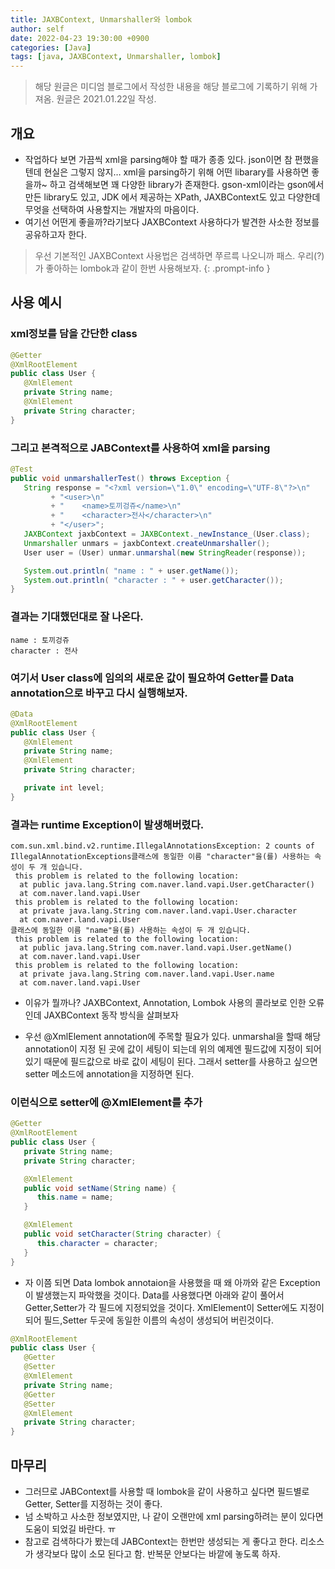 ```yaml
---
title: JAXBContext, Unmarshaller와 lombok
author: self
date: 2022-04-23 19:30:00 +0900
categories: [Java]
tags: [java, JAXBContext, Unmarshaller, lombok]
---
```


> 해당 원글은 미디엄 블로그에서 작성한 내용을 해당 블로그에 기록하기 위해 가져옴.
> 원글은 2021.01.22일 작성.

## 개요

* 작업하다 보면 가끔씩 xml을 parsing해야 할 때가 종종 있다. json이면 참 편했을텐데 현실은 그렇지 않지… xml을 parsing하기 위해 어떤 libarary를 사용하면 좋을까~ 하고 검색해보면 꽤 다양한 library가 존재한다. gson-xml이라는 gson에서 만든 library도 있고, JDK 에서 제공하는 XPath, JAXBContext도 있고 다양한데 무엇을 선택하여 사용할지는 개발자의 마음이다.
* 여기선 어떤게 좋을까?라기보다 JAXBContext 사용하다가 발견한 사소한 정보를 공유하고자 한다.


> 우선 기본적인 JAXBContext 사용법은 검색하면 쭈르륵 나오니까 패스. 우리(?)가 좋아하는 lombok과 같이 한번 사용해보자.
{: .prompt-info }

## 사용 예시

### xml정보를 담을 간단한 class

``` java
@Getter
@XmlRootElement
public class User {
   @XmlElement
   private String name;
   @XmlElement
   private String character;
}
```

### 그리고 본격적으로 JABContext를 사용하여 xml을 parsing

``` java
@Test
public void unmarshallerTest() throws Exception {
   String response = "<?xml version=\"1.0\" encoding=\"UTF-8\"?>\n"
         + "<user>\n"
         + "    <name>토끼겅쥬</name>\n"
         + "    <character>전사</character>\n"
         + "</user>";
   JAXBContext jaxbContext = JAXBContext._newInstance_(User.class);
   Unmarshaller unmars = jaxbContext.createUnmarshaller();
   User user = (User) unmar.unmarshal(new StringReader(response));

   System.out.println( "name : " + user.getName());
   System.out.println( "character : " + user.getCharacter());
}
```

### 결과는 기대했던대로 잘 나온다.

```
name : 토끼겅쥬
character : 전사
```

### 여기서 User class에 임의의 새로운 값이 필요하여 Getter를 Data annotation으로 바꾸고 다시 실행해보자.

``` java
@Data
@XmlRootElement
public class User {
   @XmlElement
   private String name;
   @XmlElement
   private String character;

   private int level;
}
```

### 결과는 runtime Exception이 발생해버렸다.

```
com.sun.xml.bind.v2.runtime.IllegalAnnotationsException: 2 counts of IllegalAnnotationExceptions클래스에 동일한 이름 "character"을(를) 사용하는 속성이 두 개 있습니다.
 this problem is related to the following location:
  at public java.lang.String com.naver.land.vapi.User.getCharacter()
  at com.naver.land.vapi.User
 this problem is related to the following location:
  at private java.lang.String com.naver.land.vapi.User.character
  at com.naver.land.vapi.User
클래스에 동일한 이름 "name"을(를) 사용하는 속성이 두 개 있습니다.
 this problem is related to the following location:
  at public java.lang.String com.naver.land.vapi.User.getName()
  at com.naver.land.vapi.User
 this problem is related to the following location:
  at private java.lang.String com.naver.land.vapi.User.name
  at com.naver.land.vapi.User
```

* 이유가 뭘까나? JAXBContext, Annotation, Lombok 사용의 콜라보로 인한 오류인데 JAXBContext 동작 방식을 살펴보자

* 우선 @XmlElement annotation에 주목할 필요가 있다. unmarshal을 할때 해당 annotation이 지정 된 곳에 값이 세팅이 되는데 위의 예제엔 필드값에 지정이 되어 있기 때문에 필드값으로 바로 값이 세팅이 된다.
그래서 setter를 사용하고 싶으면 setter 메소드에 annotation을 지정하면 된다.

### 이런식으로 setter에 @XmlElement를 추가

``` java
@Getter
@XmlRootElement
public class User {
   private String name;
   private String character;

   @XmlElement
   public void setName(String name) {
      this.name = name;
   }

   @XmlElement
   public void setCharacter(String character) {
      this.character = character;
   }
}
```

* 자 이쯤 되면 Data lombok annotaion을 사용했을 때 왜 아까와 같은 Exception이 발생했는지 파악했을 것이다. Data를 사용했다면 아래와 같이 풀어서 Getter,Setter가 각 필드에 지정되었을 것이다. XmlElement이 Setter에도 지정이 되어 필드,Setter 두곳에 동일한 이름의 속성이 생성되어 버린것이다.

``` java
@XmlRootElement
public class User {
   @Getter
   @Setter
   @XmlElement
   private String name;
   @Getter
   @Setter
   @XmlElement
   private String character;
}
```

## 마무리
* 그러므로 JABContext를 사용할 때 lombok을 같이 사용하고 싶다면 필드별로 Getter, Setter를 지정하는 것이 좋다.
* 넘 소박하고 사소한 정보였지만, 나 같이 오랜만에 xml parsing하려는 분이 있다면 도움이 되었길 바란다. ㅠ
* 참고로 검색하다가 봤는데 JABContext는 한번만 생성되는 게 좋다고 한다. 리소스가 생각보다 많이 소모 된다고 함. 반복문 안보다는 바깥에 놓도록 하자.
